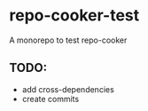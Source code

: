 # repo-cooker-test
A monorepo to test repo-cooker

## TODO:

* add cross-dependencies
* create commits
